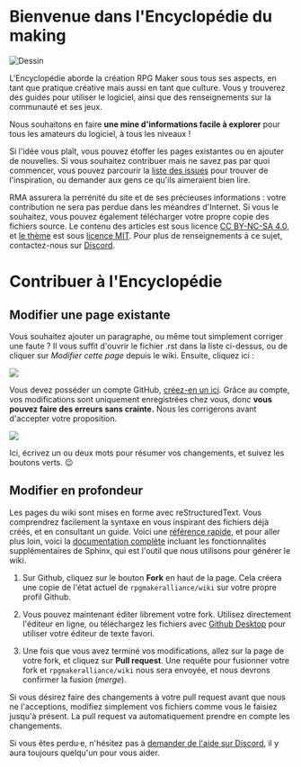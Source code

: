# Bienvenue dans l'Encyclopédie du making

![Dessin](https://i.imgur.com/xdgSATh.png)

L'Encyclopédie aborde la création RPG Maker sous tous ses aspects, en tant que pratique créative mais aussi en tant que culture. Vous y trouverez des guides pour utiliser le logiciel, ainsi que des renseignements sur la communauté et ses jeux.

Nous souhaitons en faire **une mine d'informations facile à explorer** pour tous les amateurs du logiciel, à tous les niveaux !

Si l'idée vous plaît, vous pouvez étoffer les pages existantes ou en ajouter de nouvelles. Si vous souhaitez contribuer mais ne savez pas par quoi commencer, vous pouvez parcourir la [liste des issues](https://github.com/rpgmakeralliance/wiki/issues) pour trouver de l'inspiration, ou demander aux gens ce qu'ils aimeraient bien lire.

RMA assurera la perrénité du site et de ses précieuses informations : votre contribution ne sera pas perdue dans les méandres d'Internet. Si vous le souhaitez, vous pouvez également télécharger votre propre copie des fichiers source. Le contenu des articles est sous licence [CC BY-NC-SA 4.0](https://creativecommons.org/licenses/by-nc-sa/4.0/), et [le thème](https://github.com/rpgmakeralliance/wiki/tree/master/royal_theme) est sous [licence MIT](https://github.com/rpgmakeralliance/wiki/blob/master/royal_theme/LICENSE). Pour plus de renseignements à ce sujet, contactez-nous sur [Discord](https://discord.gg/RrBppaj).

# Contribuer à l'Encyclopédie

## Modifier une page existante

Vous souhaitez ajouter un paragraphe, ou même tout simplement corriger une faute ? Il vous suffit d'ouvrir le fichier .rst dans la liste ci-dessus, ou de cliquer sur *Modifier cette page* depuis le wiki. Ensuite, cliquez ici :

![](https://i.imgur.com/z06wwZR.png)

Vous devez posséder un compte GitHub, [créez-en un ici](https://github.com/join). Grâce au compte, vos modifications sont uniquement enregistrées chez vous, donc **vous pouvez faire des erreurs sans crainte.** Nous les corrigerons avant d'accepter votre proposition.

![](https://i.imgur.com/Gy3sJ6u.png)

Ici, écrivez un ou deux mots pour résumer vos changements, et suivez les boutons verts. :wink: 

## Modifier en profondeur

Les pages du wiki sont mises en forme avec reStructuredText. Vous comprendrez facilement la syntaxe en vous inspirant des fichiers déjà créés, et en consultant un guide. Voici une [référence rapide](http://docutils.sourceforge.net/docs/user/rst/quickref.html), et pour aller plus loin, voici la [documentation complète](http://www.sphinx-doc.org/en/master/usage/restructuredtext/index.html) incluant les fonctionnalités supplémentaires de Sphinx, qui est l'outil que nous utilisons pour générer le wiki.

1. Sur Github, cliquez sur le bouton **Fork** en haut de la page. Cela créera une copie de l'état actuel de `rpgmakeralliance/wiki` sur votre propre profil Github.

2. Vous pouvez maintenant éditer librement votre fork. Utilisez directement l'éditeur en ligne, ou téléchargez les fichiers avec [Github Desktop](https://desktop.github.com/) pour utiliser votre éditeur de texte favori.

3. Une fois que vous avez terminé vos modifications, allez sur la page de votre fork, et cliquez sur **Pull request**. Une requête pour fusionner votre fork et `rpgmakeralliance/wiki` nous sera envoyée, et nous devrons confirmer la fusion (*merge*).

Si vous désirez faire des changements à votre pull request avant que nous ne l'acceptions, modifiez simplement vos fichiers comme vous le faisiez jusqu'à présent. La pull request va automatiquement prendre en compte les changements.

Si vous êtes perdu·e, n'hésitez pas à [demander de l'aide sur Discord](https://discord.gg/RrBppaj), il y aura toujours quelqu'un pour vous aider.
